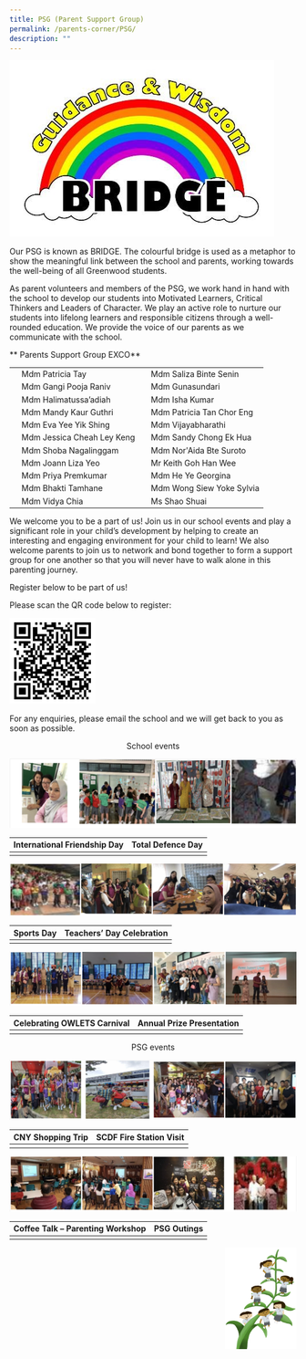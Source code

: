 ```yaml
---
title: PSG (Parent Support Group)
permalink: /parents-corner/PSG/
description: ""
---
```

![](/images/1.jpeg)

Our PSG is known as BRIDGE. The colourful bridge is used as a metaphor to show the meaningful link between the school and parents, working towards the well-being of all Greenwood students.

As parent volunteers and members of the PSG, we work hand in hand with the school to develop our students into Motivated Learners, Critical Thinkers and Leaders of Character. We play an active role to nurture our students into lifelong learners and responsible citizens through a well-rounded education. We provide the voice of our parents as we communicate with the school.

** Parents Support Group EXCO**

 | 	|  | | |
| -------- | -------- | -------- | -------- |
|	| Mdm Patricia Tay	 ||	 Mdm Saliza Binte Senin 
 ||	 Mdm Gangi Pooja Raniv 	 |	| Mdm Gunasundari
 | |Mdm Halimatussa’adiah|	 	| Mdm Isha Kumar
|  |Mdm Mandy Kaur Guthri	| 	|  Mdm Patricia Tan Chor   Eng
 | 	|  Mdm Eva Yee Yik Shing| 	 	|  Mdm Vijayabharathi
 | 	|  Mdm Jessica Cheah Ley   Keng	| 	 | Mdm Sandy Chong Ek   Hua
 | | 	 Mdm Shoba Nagalinggam	|  | 	 Mdm Nor'Aida Bte Suroto
 |  | Mdm Joann Liza Yeo | 	 	 | Mr Keith Goh Han Wee
 |  | Mdm Priya Premkumar	 |  | Mdm He Ye Georgina
 | | 	 Mdm Bhakti Tamhane	 | | 	 Mdm Wong Siew Yoke   Sylvia
 | 	 | Mdm Vidya Chia	 | 	|  Ms Shao Shuai

We welcome you to be a part of us! Join us in our school events and play a significant role in your child’s development by helping to create an interesting and engaging environment for your child to learn! We also welcome parents to join us to network and bond together to form a support group for one another so that you will never have to walk alone in this parenting journey.

  

Register below to be part of us!

Please scan the QR code below to register:

<img src="/images/PSG.jpeg" 
     style="width:30%">
		 
For any enquiries, please email the school and we will get back to you as soon as possible.

<center>School events</center>

![](/images/psg2.png)

| International Friendship Day | Total Defence Day |
| -------- | -------- | 
|||

![](/images/psg3.png)

| Sports Day | Teachers’ Day Celebration |
| -------- | -------- | 
|||

![](/images/psg4.png)

| Celebrating OWLETS Carnival | Annual Prize Presentation |
| -------- | -------- | 
|||

<center>PSG events</center>

![](/images/psg5.png)

|CNY Shopping Trip | SCDF Fire Station Visit |
| -------- | -------- | 
|||

![](/images/psg6.png)

|Coffee Talk – Parenting Workshop | PSG Outings |
| -------- | -------- | 
|||

<img src="/images/Small%20logo/gwps%20children%20(1).png" 
     style="width:25%;float:right">